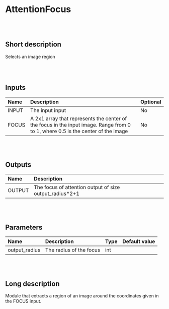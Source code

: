 # AttentionFocus


<br><br>
## Short description

Selects an image region

<br><br>

## Inputs

|Name|Description|Optional|
|:----|:-----------|:-------|
|INPUT|The input input|No|
|FOCUS|A 2x1 array that represents the center of the focus in the input image. Range from 0 to 1, where 0.5 is the center of the image|No|

<br><br>

## Outputs

|Name|Description|
|:----|:-----------|
|OUTPUT|The focus of attention output of size output_radius*2+1|

<br><br>

## Parameters

|Name|Description|Type|Default value|
|:----|:-----------|:----|:-------------|
|output_radius|The radius of the focus|int||

<br><br>
## Long description
Module that extracts a region of an image around the
		coordinates given in the FOCUS input.